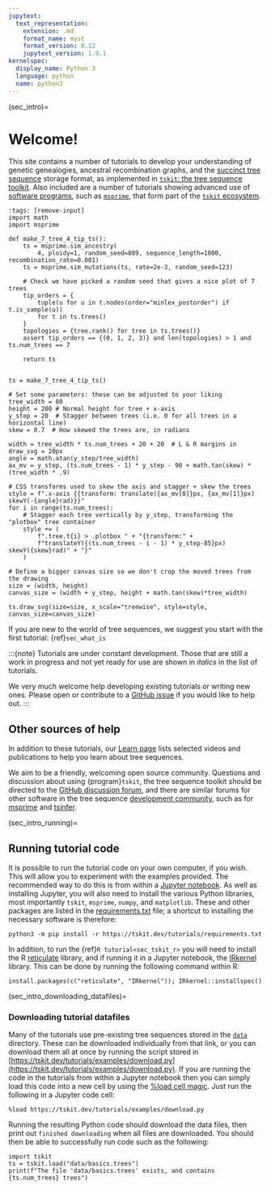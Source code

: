 ```yaml
---
jupytext:
  text_representation:
    extension: .md
    format_name: myst
    format_version: 0.12
    jupytext_version: 1.9.1
kernelspec:
  display_name: Python 3
  language: python
  name: python3
---
```


(sec_intro)=

# Welcome!

This site contains a number of tutorials to develop your understanding of
genetic genealogies, ancestral recombination graphs, and the
[succinct tree sequence](https://tskit.dev/learn/) storage format,
as implemented in [`tskit`: the tree sequence toolkit](https://tskit.dev/tskit/docs/).
Also included are a number of tutorials showing advanced use of
[software programs](https://tskit.dev/software/),
such as [`msprime`](https://tskit.dev/msprime/docs), that form part of the
[`tskit` ecosystem](https://tskit.dev).

```{code-cell} ipython3
:tags: [remove-input]
import math
import msprime

def make_7_tree_4_tip_ts():
    ts = msprime.sim_ancestry(
        4, ploidy=1, random_seed=889, sequence_length=1000, recombination_rate=0.001)
    ts = msprime.sim_mutations(ts, rate=2e-3, random_seed=123)

    # Check we have picked a random seed that gives a nice plot of 7 trees
    tip_orders = {
        tuple(u for u in t.nodes(order="minlex_postorder") if t.is_sample(u))
        for t in ts.trees()
    }
    topologies = {tree.rank() for tree in ts.trees()}
    assert tip_orders == {(0, 1, 2, 3)} and len(topologies) > 1 and ts.num_trees == 7

    return ts


ts = make_7_tree_4_tip_ts()

# Set some parameters: these can be adjusted to your liking
tree_width = 80
height = 200 # Normal height for tree + x-axis
y_step = 20  # Stagger between trees (i.e. 0 for all trees in a horizontal line)
skew = 0.7  # How skewed the trees are, in radians

width = tree_width * ts.num_trees + 20 + 20  # L & R margins in draw_svg = 20px
angle = math.atan(y_step/tree_width)
ax_mv = y_step, (ts.num_trees - 1) * y_step - 90 + math.tan(skew) * (tree_width * .9)

# CSS transforms used to skew the axis and stagger + skew the trees
style = f".x-axis {{transform: translate({ax_mv[0]}px, {ax_mv[1]}px) skewY(-{angle}rad)}}"
for i in range(ts.num_trees):
    # Stagger each tree vertically by y_step, transforming the "plotbox" tree container
    style += (
        f".tree.t{i} > .plotbox " + "{transform:" +
        f"translateY({(ts.num_trees - i - 1) * y_step-85}px) skewY({skew}rad)" + "}"
    )

# Define a bigger canvas size so we don't crop the moved trees from the drawing
size = (width, height)
canvas_size = (width + y_step, height + math.tan(skew)*tree_width)

ts.draw_svg(size=size, x_scale="treewise", style=style, canvas_size=canvas_size)
```

If you are new to the world of tree sequences, we suggest you start with the
first tutorial: {ref}`sec_what_is`

:::{note}
Tutorials are under constant development. Those that are still a work in progress and
not yet ready for use are shown in _italics_ in the list of tutorials.

We very much welcome help developing existing tutorials or writing new ones. Please open
or contribute to a [GitHub issue](https://github.com/tskit-dev/tutorials/issues) if you
would like to help out.
:::

## Other sources of help

In addition to these tutorials, our [Learn page](https://tskit.dev/learn/) lists
selected videos and publications to help you learn about tree sequences. 

We aim to be a friendly, welcoming open source community.
Questions and discussion about using {program}`tskit`, the tree sequence toolkit
should be directed to the
[GitHub discussion forum](https://github.com/tskit-dev/tskit/discussions), and there are
similar forums for other software in the tree sequence [development community](https://github.com/tskit-dev),
such as for [msprime](https://github.com/tskit-dev/msprime/discussions) and
[tsinfer](https://github.com/tskit-dev/tsinfer/discussions).


(sec_intro_running)=

## Running tutorial code

It is possible to run the tutorial code on your own computer, if you wish.
This will allow you to experiment with the examples provided.
The recommended way to do this is from within a
[Jupyter notebook](https://jupyter.org). As well as installing Jupyter, you will also
need to install the various Python libraries, most importantly
``tskit``, ``msprime``, ``numpy``, and ``matplotlib``. These and other packages are
listed  in the [requirements.txt](https://tskit.dev/tutorials/requirements.txt)
file; a shortcut to installing the necessary software is therefore:

```
python3 -m pip install -r https://tskit.dev/tutorials/requirements.txt
```

In addition, to run the {ref}`R tutorial<sec_tskit_r>` you will need to install the R
[reticulate](https://rstudio.github.io/reticulate/) library, and if running it in a Jupyter
notebook, the [IRkernel](https://irkernel.github.io) library. This can be done by
running the following command within R:

```
install.packages(c("reticulate", "IRkernel")); IRkernel::installspec()
```

(sec_intro_downloading_datafiles)=

### Downloading tutorial datafiles

Many of the tutorials use pre-existing tree sequences stored in the
[``data``](https://github.com/tskit-dev/tutorials/tree/main/data) directory.
These can be downloaded individually from that link, or you can
download them all at once by running the script stored in
[https://tskit.dev/tutorials/examples/download.py](https://tskit.dev/tutorials/examples/download.py).
If you are running the code in the tutorials from within a Jupyter notebook
then you can simply load this code into a new cell by using the
[%load cell magic](https://ipython.readthedocs.io/en/stable/interactive/magics.html#magic-load).
Just run the following in a Jupyter code cell:

```
%load https://tskit.dev/tutorials/examples/download.py
```

Running the resulting Python code should download the data files, then print out
``finished downloading`` when all files are downloaded. You should then be able
to successfully run code such as the following:

```{code-cell} ipython3
import tskit
ts = tskit.load("data/basics.trees")
print(f"The file 'data/basics.trees' exists, and contains {ts.num_trees} trees")
```
